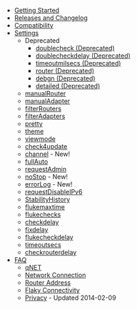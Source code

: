   * [Getting Started](GettingStarted.md)
  * [Releases and Changelog](Releases_and_Changelog.md)
  * [Compatibility](Compatibility.md)
  * [Settings](Settings.md)
    * Deprecated
      * [doublecheck (Deprecated)](flukechecks.md)
      * [doublecheckdelay (Deprecated)](flukecheckdelay.md)
      * [timeoutmilsecs (Deprecated)](timeoutsecs.md)
      * [router (Deprecated)](manualRouter.md)
      * [debgn (Deprecated)](pretty.md)
      * [detailed (Deprecated)](viewmode.md)
    * [manualRouter](manualRouter.md)
    * [manualAdapter](manualAdapter.md)
    * [filterRouters](filterRouters.md)
    * [filterAdapters](filterAdapters.md)
    * [pretty](pretty.md)
    * [theme](theme.md)
    * [viewmode](viewmode.md)
    * [check4update](check4update.md)
    * [channel](channel.md) - New!
    * [fullAuto](fullAuto.md)
    * [requestAdmin](requestAdmin.md)
    * [noStop](noStop.md) - New!
    * [errorLog](errorLog.md) - New!
    * [requestDisableIPv6](requestDisableIPv6.md)
    * [StabilityHistory](StabilityHistory.md)
    * [flukemaxtime](flukemaxtime.md)
    * [flukechecks](flukechecks.md)
    * [checkdelay](checkdelay.md)
    * [fixdelay](fixdelay.md)
    * [flukecheckdelay](flukecheckdelay.md)
    * [timeoutsecs](timeoutsecs.md)
    * [checkrouterdelay](checkrouterdelay.md)
  * [FAQ](FAQ.md)
    * [qNET](FAQ_qNET.md)
    * [Network Connection](FAQ_NetworkConnection.md)
    * [Router Address](FAQ_RouterAddress.md)
    * [Flaky Connectivity](FAQ_Flaky.md)
    * [Privacy](FAQ_Privacy.md) - Updated 2014-02-09